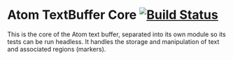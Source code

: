 # Atom TextBuffer Core [![Build Status](https://travis-ci.org/atom/text-buffer.png?branch=master)](https://travis-ci.org/atom/text-buffer)

This is the core of the Atom text buffer, separated into its own module so
its tests can be run headless. It handles the storage and manipulation of text
and associated regions (markers).
